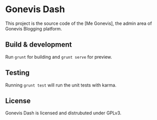 # Gonevis Dash

This project is the source code of the [Me Gonevis], the admin area of
Gonevis Blogging platform.

## Build & development

Run `grunt` for building and `grunt serve` for preview.

## Testing

Running `grunt test` will run the unit tests with karma.


## License

Gonevis Dash is licensed and distrubuted under GPLv3.